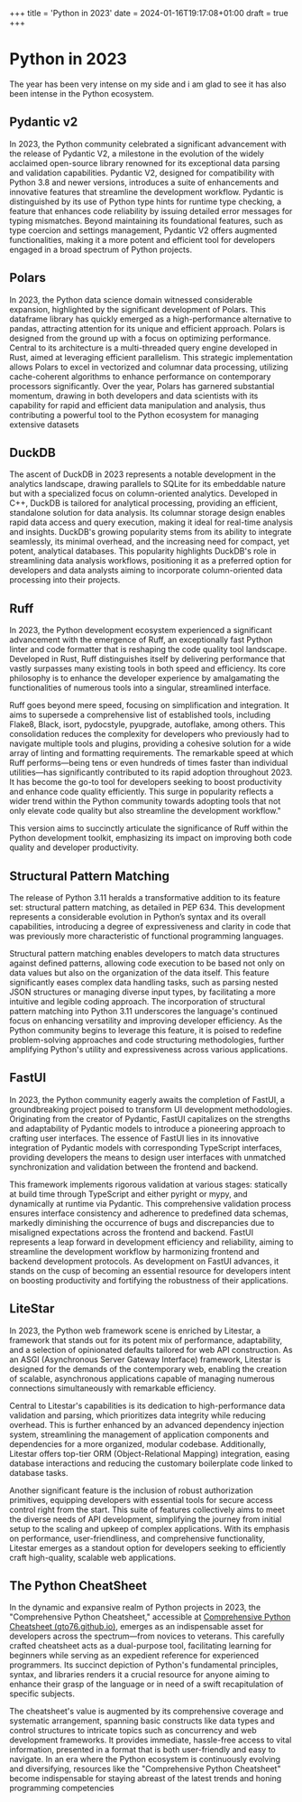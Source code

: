 +++
title = 'Python in 2023'
date = 2024-01-16T19:17:08+01:00
draft = true
+++

# Python in 2023

The year has been very intense on my side and i am glad to see it has also been intense in the Python ecosystem.

## Pydantic v2

In 2023, the Python community celebrated a significant advancement with the release of Pydantic V2,
a milestone in the evolution of the widely acclaimed open-source library renowned for its exceptional
data parsing and validation capabilities. Pydantic V2, designed for compatibility with Python 3.8 and newer versions,
introduces a suite of enhancements and innovative features that streamline the development workflow.
Pydantic is distinguished by its use of Python type hints for runtime type checking, a feature that enhances code reliability by
issuing detailed error messages for typing mismatches. Beyond maintaining its foundational features,
such as type coercion and settings management, Pydantic V2 offers augmented functionalities,
making it a more potent and efficient tool for developers engaged in a broad spectrum of Python projects.

## Polars

In 2023, the Python data science domain witnessed considerable expansion, highlighted by the significant development of Polars.
This dataframe library has quickly emerged as a high-performance alternative to pandas, attracting attention for its unique
and efficient approach. Polars is designed from the ground up with a focus on optimizing performance. Central to its architecture
is a multi-threaded query engine developed in Rust, aimed at leveraging efficient parallelism. This strategic implementation allows
Polars to excel in vectorized and columnar data processing, utilizing cache-coherent algorithms to enhance performance on
contemporary processors significantly. Over the year, Polars has garnered substantial momentum, drawing in both developers and
data scientists with its capability for rapid and efficient data manipulation and analysis, thus contributing a powerful
tool to the Python ecosystem for managing extensive datasets

## DuckDB

The ascent of DuckDB in 2023 represents a notable development in the analytics landscape, drawing parallels to SQLite for its embeddable nature but with a specialized focus on column-oriented analytics. Developed in C++, DuckDB is tailored for analytical processing, providing an efficient, standalone solution for data analysis. Its columnar storage design enables rapid data access and query execution, making it ideal for real-time analysis and insights. DuckDB's growing popularity stems from its ability to integrate seamlessly, its minimal overhead, and the increasing need for compact, yet potent, analytical databases. This popularity highlights DuckDB's role in streamlining data analysis workflows, positioning it as a preferred option for developers and data analysts aiming to incorporate column-oriented data processing into their projects.

## Ruff

In 2023, the Python development ecosystem experienced a significant advancement with the emergence of Ruff, an exceptionally fast Python linter and code formatter that is reshaping the code quality tool landscape. Developed in Rust, Ruff distinguishes itself by delivering performance that vastly surpasses many existing tools in both speed and efficiency. Its core philosophy is to enhance the developer experience by amalgamating the functionalities of numerous tools into a singular, streamlined interface.

Ruff goes beyond mere speed, focusing on simplification and integration. It aims to supersede a comprehensive list of established tools, including Flake8, Black, isort, pydocstyle, pyupgrade, autoflake, among others. This consolidation reduces the complexity for developers who previously had to navigate multiple tools and plugins, providing a cohesive solution for a wide array of linting and formatting requirements. The remarkable speed at which Ruff performs—being tens or even hundreds of times faster than individual utilities—has significantly contributed to its rapid adoption throughout 2023. It has become the go-to tool for developers seeking to boost productivity and enhance code quality efficiently. This surge in popularity reflects a wider trend within the Python community towards adopting tools that not only elevate code quality but also streamline the development workflow."

This version aims to succinctly articulate the significance of Ruff within the Python development toolkit, emphasizing its impact on improving both code quality and developer productivity.

## Structural Pattern Matching

The release of Python 3.11 heralds a transformative addition to its feature set: structural pattern matching, as detailed in PEP 634. This development represents a considerable evolution in Python’s syntax and its overall capabilities, introducing a degree of expressiveness and clarity in code that was previously more characteristic of functional programming languages.

Structural pattern matching enables developers to match data structures against defined patterns, allowing code execution to be based not only on data values but also on the organization of the data itself. This feature significantly eases complex data handling tasks, such as parsing nested JSON structures or managing diverse input types, by facilitating a more intuitive and legible coding approach. The incorporation of structural pattern matching into Python 3.11 underscores the language's continued focus on enhancing versatility and improving developer efficiency. As the Python community begins to leverage this feature, it is poised to redefine problem-solving approaches and code structuring methodologies, further amplifying Python's utility and expressiveness across various applications.

## FastUI

In 2023, the Python community eagerly awaits the completion of FastUI, a groundbreaking project poised to transform UI development methodologies. Originating from the creator of Pydantic, FastUI capitalizes on the strengths and adaptability of Pydantic models to introduce a pioneering approach to crafting user interfaces. The essence of FastUI lies in its innovative integration of Pydantic models with corresponding TypeScript interfaces, providing developers the means to design user interfaces with unmatched synchronization and validation between the frontend and backend.

This framework implements rigorous validation at various stages: statically at build time through TypeScript and either pyright or mypy, and dynamically at runtime via Pydantic. This comprehensive validation process ensures interface consistency and adherence to predefined data schemas, markedly diminishing the occurrence of bugs and discrepancies due to misaligned expectations across the frontend and backend. FastUI represents a leap forward in development efficiency and reliability, aiming to streamline the development workflow by harmonizing frontend and backend development protocols. As development on FastUI advances, it stands on the cusp of becoming an essential resource for developers intent on boosting productivity and fortifying the robustness of their applications.

## LiteStar

In 2023, the Python web framework scene is enriched by Litestar, a framework that stands out for its potent mix of performance, adaptability, and a selection of opinionated defaults tailored for web API construction. As an ASGI (Asynchronous Server Gateway Interface) framework, Litestar is designed for the demands of the contemporary web, enabling the creation of scalable, asynchronous applications capable of managing numerous connections simultaneously with remarkable efficiency.

Central to Litestar's capabilities is its dedication to high-performance data validation and parsing, which prioritizes data integrity while reducing overhead. This is further enhanced by an advanced dependency injection system, streamlining the management of application components and dependencies for a more organized, modular codebase. Additionally, Litestar offers top-tier ORM (Object-Relational Mapping) integration, easing database interactions and reducing the customary boilerplate code linked to database tasks.

Another significant feature is the inclusion of robust authorization primitives, equipping developers with essential tools for secure access control right from the start. This suite of features collectively aims to meet the diverse needs of API development, simplifying the journey from initial setup to the scaling and upkeep of complex applications. With its emphasis on performance, user-friendliness, and comprehensive functionality, Litestar emerges as a standout option for developers seeking to efficiently craft high-quality, scalable web applications.

## The Python CheatSheet

In the dynamic and expansive realm of Python projects in 2023, the "Comprehensive Python Cheatsheet," accessible at [Comprehensive Python Cheatsheet (gto76.github.io)](https://gto76.github.io/python-cheatsheet/), emerges as an indispensable asset for developers across the spectrum—from novices to veterans. This carefully crafted cheatsheet acts as a dual-purpose tool, facilitating learning for beginners while serving as an expedient reference for experienced programmers. Its succinct depiction of Python's fundamental principles, syntax, and libraries renders it a crucial resource for anyone aiming to enhance their grasp of the language or in need of a swift recapitulation of specific subjects.

The cheatsheet's value is augmented by its comprehensive coverage and systematic arrangement, spanning basic constructs like data types and control structures to intricate topics such as concurrency and web development frameworks. It provides immediate, hassle-free access to vital information, presented in a format that is both user-friendly and easy to navigate. In an era where the Python ecosystem is continuously evolving and diversifying, resources like the "Comprehensive Python Cheatsheet" become indispensable for staying abreast of the latest trends and honing programming competencies

